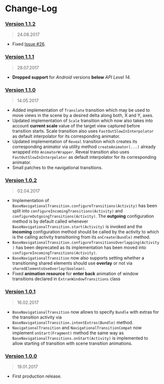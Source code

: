 Change-Log
===============

### [Version 1.1.2](https://github.com/universum-studios/android_transitions/releases/tag/v1.1.2) ###
> 24.08.2017

- Fixed [Issue #26](https://github.com/universum-studios/android_transitions/issues/26).

### [Version 1.1.1](https://github.com/universum-studios/android_transitions/releases/tag/v1.1.1) ###
> 28.07.2017

- **Dropped support** for _Android_ versions **below** _API Level 14_.

### [Version 1.1.0](https://github.com/universum-studios/android_transitions/releases/tag/v1.1.0) ###
> 14.05.2017

- Added implementation of `Translate` transition which may be used to move views in the scene by
  a desired delta along both, X and Y, axes.
- Updated implementation of `Scale` transition which now also takes into account **current scale**
  value of the target view captured before transition starts. Scale transition also uses
  `FastOutSlowInInterpolator` as default interpolator for its corresponding animator.
- Updated implementation of `Reveal` transition which creates its corresponding animator via utility
  method `createAnimator(...)` already wrapped into `AnimatorWrapper`. Reveal transition also uses
  `FastOutSlowInInterpolator` as default interpolator for its corresponding animator.
- Small patches to the navigational transitions.

### [Version 1.0.2](https://github.com/universum-studios/android_transitions/releases/tag/v1.0.2) ###
> 02.04.2017

- Implementation of `BaseNavigationalTransition.configureTransitions(Activity)` has been split into
  `configureIncomingTransitions(Activity)` and `configureOutgoingTransitions(Activity)`. The **outgoing**
  configuration method is by default called whenever `BaseNavigationalTransition.start(Activity)` is 
  invoked and the **incoming** configuration method should be called by the activity to which is the
  calling activity transitioning from its `onCreate(Bundle)` method.
- `BaseNavigationalTransition.configureTransitionsOverlapping(Activity)` has been deprecated as its
  implementation has been moved into `configureIncomingTransitions(Activity)`.
- `BaseNavigationalTransition` now also supports setting whether a transitioning shared elements should
  use **overlay** or not via `sharedElementsUseOverlay(boolean)`.
- Fixed **animation resource** for **enter back** animation of window transitions declared in 
  `ExtranWindowTransitions` class

### [Version 1.0.1](https://github.com/universum-studios/android_transitions/releases/tag/v1.0.1) ###
> 16.02.2017

- `BaseNavigationalTransition` now allows to specify `Bundle` with extras for the transition activity
  via `BaseNavigationalTransition.intentExtras(Bundle)` method.
- `NavigationalTransition` and `NavigationalTransitionCompat` now implement `onStart(Fragment)` method
  the same way as `BaseNavigationalTransitions.onStart(Activity)` is implemented to allow starting
  of transition with scene transition animations.

### [Version 1.0.0](https://github.com/universum-studios/android_transitions/releases/tag/v1.0.0) ###
> 19.01.2017

- First production release.